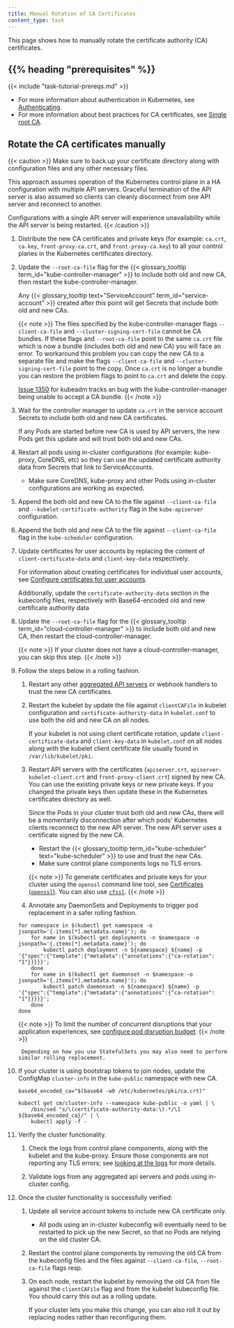 ```yaml
---
title: Manual Rotation of CA Certificates
content_type: task
---
```


<!-- overview -->

This page shows how to manually rotate the certificate authority (CA) certificates.

## {{% heading "prerequisites" %}}

{{< include "task-tutorial-prereqs.md" >}}


- For more information about authentication in Kubernetes, see
  [Authenticating](/docs/reference/access-authn-authz/authentication).
- For more information about best practices for CA certificates, see
  [Single root CA](/docs/setup/best-practices/certificates/#single-root-ca).

<!-- steps -->

## Rotate the CA certificates manually

{{< caution >}}
Make sure to back up your certificate directory along with configuration files and any other necessary files.

This approach assumes operation of the Kubernetes control plane in a HA configuration with multiple API servers.
Graceful termination of the API server is also assumed so clients can cleanly disconnect from one API server and
reconnect to another.

Configurations with a single API server will experience unavailability while the API server is being restarted.
{{< /caution >}}

1. Distribute the new CA certificates and private keys (for example: `ca.crt`, `ca.key`, `front-proxy-ca.crt`,
   and `front-proxy-ca.key`) to all your control planes in the Kubernetes certificates directory.

1. Update the `--root-ca-file` flag for the {{< glossary_tooltip term_id="kube-controller-manager" >}} to include
   both old and new CA, then restart the kube-controller-manager.

   Any {{< glossary_tooltip text="ServiceAccount" term_id="service-account" >}} created after this point will get
   Secrets that include both old and new CAs.

   {{< note >}}
   The files specified by the kube-controller-manager flags `--client-ca-file` and `--cluster-signing-cert-file`
   cannot be CA bundles. If these flags and `--root-ca-file` point to the same `ca.crt` file which is now a
   bundle (includes both old and new CA) you will face an error. To workaround this problem you can copy the new CA
   to a separate file and make the flags `--client-ca-file` and `--cluster-signing-cert-file` point to the copy.
   Once `ca.crt` is no longer a bundle you can restore the problem flags to point to `ca.crt` and delete the copy.

   [Issue 1350](https://github.com/kubernetes/kubeadm/issues/1350) for kubeadm tracks an bug with the
   kube-controller-manager being unable to accept a CA bundle.
   {{< /note >}}

1. Wait for the controller manager to update `ca.crt` in the service account Secrets to include both old and new CA certificates.

    If any Pods are started before new CA is used by API servers, the new Pods get this update and will trust both
    old and new CAs.

1. Restart all pods using in-cluster configurations (for example: kube-proxy, CoreDNS, etc) so they can use the
   updated certificate authority data from Secrets that link to ServiceAccounts.

   * Make sure CoreDNS, kube-proxy and other Pods using in-cluster configurations are working as expected.

1. Append the both old and new CA to the file against `--client-ca-file` and `--kubelet-certificate-authority`
   flag in the `kube-apiserver` configuration.

1. Append the both old and new CA to the file against `--client-ca-file` flag in the `kube-scheduler` configuration.

1. Update certificates for user accounts by replacing the content of `client-certificate-data` and `client-key-data`
   respectively.

   For information about creating certificates for individual user accounts, see
   [Configure certificates for user accounts](/docs/setup/best-practices/certificates/#configure-certificates-for-user-accounts).

   Additionally, update the `certificate-authority-data` section in the kubeconfig files,
   respectively with Base64-encoded old and new certificate authority data

1. Update the `--root-ca-file` flag for the {{< glossary_tooltip term_id="cloud-controller-manager" >}} to include
   both old and new CA, then restart the cloud-controller-manager.

   {{< note >}}
   If your cluster does not have a cloud-controller-manager, you can skip this step.
   {{< /note >}}

1. Follow the steps below in a rolling fashion.

   1. Restart any other
      [aggregated API servers](/docs/concepts/extend-kubernetes/api-extension/apiserver-aggregation/) or
      webhook handlers to trust the new CA certificates.

   1. Restart the kubelet by update the file against `clientCAFile` in kubelet configuration and
      `certificate-authority-data` in `kubelet.conf` to use both the old and new CA on all nodes.

      If your kubelet is not using client certificate rotation, update `client-certificate-data` and
      `client-key-data` in `kubelet.conf` on all nodes along with the kubelet client certificate file
      usually found in `/var/lib/kubelet/pki`.

   1. Restart API servers with the certificates (`apiserver.crt`, `apiserver-kubelet-client.crt` and
      `front-proxy-client.crt`) signed by new CA.
      You can use the existing private keys or new private keys.
      If you changed the private keys then update these in the Kubernetes certificates directory as well.

      Since the Pods in your cluster trust both old and new CAs, there will be a momentarily disconnection
      after which pods' Kubernetes clients reconnect to the new API server.
      The new API server uses a certificate signed by the new CA.

      * Restart the {{< glossary_tooltip term_id="kube-scheduler" text="kube-scheduler" >}} to use and
        trust the new CAs.
      * Make sure control plane components logs no TLS errors.

      {{< note >}}
      To generate certificates and private keys for your cluster using the `openssl` command line tool,
      see [Certificates (`openssl`)](/docs/tasks/administer-cluster/certificates/#openssl).
      You can also use [`cfssl`](/docs/tasks/administer-cluster/certificates/#cfssl).
      {{< /note >}}

    1. Annotate any DaemonSets and Deployments to trigger pod replacement in a safer rolling fashion.

      ```shell
      for namespace in $(kubectl get namespace -o jsonpath='{.items[*].metadata.name}'); do
          for name in $(kubectl get deployments -n $namespace -o jsonpath='{.items[*].metadata.name}'); do
              kubectl patch deployment -n ${namespace} ${name} -p '{"spec":{"template":{"metadata":{"annotations":{"ca-rotation": "1"}}}}}';
          done
          for name in $(kubectl get daemonset -n $namespace -o jsonpath='{.items[*].metadata.name}'); do
              kubectl patch daemonset -n ${namespace} ${name} -p '{"spec":{"template":{"metadata":{"annotations":{"ca-rotation": "1"}}}}}';
          done
      done
      ```

      {{< note >}}
      To limit the number of concurrent disruptions that your application experiences,
      see [configure pod disruption budget](/docs/tasks/run-application/configure-pdb/).
      {{< /note >}}

        Depending on how you use StatefulSets you may also need to perform similar rolling replacement.

1. If your cluster is using bootstrap tokens to join nodes, update the ConfigMap `cluster-info` in the `kube-public`
   namespace with new CA.

   ```shell
   base64_encoded_ca="$(base64 -w0 /etc/kubernetes/pki/ca.crt)"

   kubectl get cm/cluster-info --namespace kube-public -o yaml | \
       /bin/sed "s/\(certificate-authority-data:\).*/\1 ${base64_encoded_ca}/" | \
       kubectl apply -f -
   ```

1. Verify the cluster functionality.

    1. Check the logs from control plane components, along with the kubelet and the kube-proxy.
       Ensure those components are not reporting any TLS errors; see
       [looking at the logs](/docs/tasks/debug/debug-cluster/#looking-at-logs) for more details.

    1. Validate logs from any aggregated api servers and pods using in-cluster config.

1. Once the cluster functionality is successfully verified:

   1. Update all service account tokens to include new CA certificate only.

      * All pods using an in-cluster kubeconfig will eventually need to be restarted to pick up the new Secret,
        so that no Pods are relying on the old cluster CA.

   1. Restart the control plane components by removing the old CA from the kubeconfig files and the files against
      `--client-ca-file`, `--root-ca-file` flags resp.

   1. On each node, restart the kubelet by removing the old CA from file against the `clientCAFile` flag
      and from the kubelet kubeconfig file. You should carry this out as a rolling update.

      If your cluster lets you make this change, you can also roll it out by replacing nodes rather than
      reconfiguring them.
